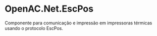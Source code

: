 # OpenAC.Net.EscPos
Componente para comunicação e impressão em impressoras térmicas usando o protocolo EscPos.
